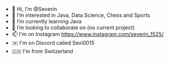 - 👋 Hi, I’m @Severin
- 👀 I’m interested in Java, Data Science, Chess and Sports
- 🌱 I’m currently learning Java
- 💞️ I’m looking to collaborate on (no current project)
- 📫 I'm on Instagram <https://www.instagram.com/severin_1525/>
- ✉️ I'm on Discord called Sevi0015
- 🇨🇭  I'm from Switzerland

<!---
Severinboegli/Severinboegli is a ✨ special ✨ repository because its `README.md` (this file) appears on your GitHub profile.
You can click the Preview link to take a look at your changes.
--->
